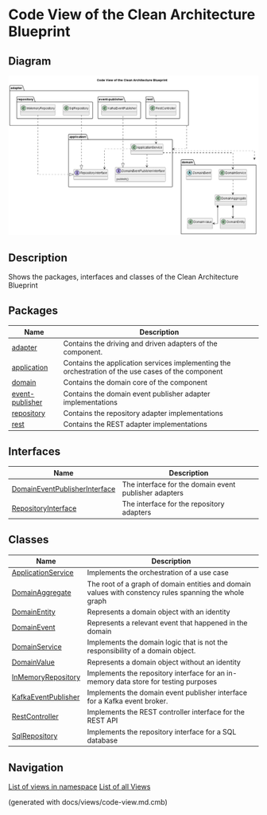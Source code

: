 # Code View of the Clean Architecture Blueprint

## Diagram
![Code View of the Clean Architecture Blueprint](../../../../software-development/architecture/blueprint/clean-architecture/code-view.png)

## Description
Shows the packages, interfaces and classes of the Clean Architecture Blueprint

## Packages
| Name | Description |
|---|---|
|[adapter](../../../../software-development/architecture/blueprint/clean-architecture/adapter.md)|Contains the driving and driven adapters of the component.|
|[application](../../../../software-development/architecture/blueprint/clean-architecture/application.md)|Contains the application services implementing the orchestration of the use cases of the component|
|[domain](../../../../software-development/architecture/blueprint/clean-architecture/domain.md)|Contains the domain core of the component|
|[event-publisher](../../../../software-development/architecture/blueprint/clean-architecture/adapter/event-publisher.md)|Contains the domain event publisher adapter implementations|
|[repository](../../../../software-development/architecture/blueprint/clean-architecture/adapter/repository.md)|Contains the repository adapter implementations|
|[rest](../../../../software-development/architecture/blueprint/clean-architecture/adapter/rest.md)|Contains the REST adapter implementations|

## Interfaces
| Name | Description |
|---|---|
|[DomainEventPublisherInterface](../../../../software-development/architecture/blueprint/clean-architecture/application/domain-event-publisher-interface.md)|The interface for the domain event publisher adapters|
|[RepositoryInterface](../../../../software-development/architecture/blueprint/clean-architecture/application/repository-interface.md)|The interface for the repository adapters|

## Classes
| Name | Description |
|---|---|
|[ApplicationService](../../../../software-development/architecture/blueprint/clean-architecture/application/application-service.md)|Implements the orchestration of a use case|
|[DomainAggregate](../../../../software-development/architecture/blueprint/clean-architecture/domain/domain-aggregate.md)|The root of a graph of domain entities and domain values with constency rules spanning the whole graph|
|[DomainEntity](../../../../software-development/architecture/blueprint/clean-architecture/domain/domain-entity.md)|Represents a domain object with an identity|
|[DomainEvent](../../../../software-development/architecture/blueprint/clean-architecture/domain/domain-event.md)|Represents a relevant event that happened in the domain|
|[DomainService](../../../../software-development/architecture/blueprint/clean-architecture/domain/domain-service.md)|Implements the domain logic that is not the responsibility of a domain object.|
|[DomainValue](../../../../software-development/architecture/blueprint/clean-architecture/domain/domain-value.md)|Represents a domain object without an identity|
|[InMemoryRepository](../../../../software-development/architecture/blueprint/clean-architecture/adapter/repository/in-memory-repository.md)|Implements the repository interface for an in-memory data store for testing purposes|
|[KafkaEventPublisher](../../../../software-development/architecture/blueprint/clean-architecture/adapter/event-publisher/kafka-event-publisher.md)|Implements the domain event publisher interface for a Kafka event broker.|
|[RestController](../../../../software-development/architecture/blueprint/clean-architecture/adapter/rest/rest-controller.md)|Implements the REST controller interface for the REST API|
|[SqlRepository](../../../../software-development/architecture/blueprint/clean-architecture/adapter/repository/sql-repository.md)|Implements the repository interface for a SQL database|


## Navigation
[List of views in namespace](./views-in-namespace.md)
[List of all Views](../../../../views.md)

(generated with docs/views/code-view.md.cmb)
